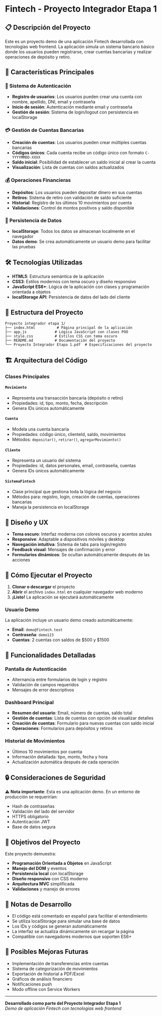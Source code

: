 # Fintech - Proyecto Integrador Etapa 1

## 📋 Descripción del Proyecto

Este es un proyecto demo de una aplicación Fintech desarrollada con tecnologías web frontend. La aplicación simula un sistema bancario básico donde los usuarios pueden registrarse, crear cuentas bancarias y realizar operaciones de depósito y retiro.

## 🚀 Características Principales

### 🔐 Sistema de Autenticación
- **Registro de usuarios**: Los usuarios pueden crear una cuenta con nombre, apellido, DNI, email y contraseña
- **Inicio de sesión**: Autenticación mediante email y contraseña
- **Gestión de sesión**: Sistema de login/logout con persistencia en localStorage

### 💳 Gestión de Cuentas Bancarias
- **Creación de cuentas**: Los usuarios pueden crear múltiples cuentas bancarias
- **Códigos únicos**: Cada cuenta recibe un código único con formato `C-YYYYMMDD-XXXX`
- **Saldo inicial**: Posibilidad de establecer un saldo inicial al crear la cuenta
- **Visualización**: Lista de cuentas con saldos actualizados

### 💰 Operaciones Financieras
- **Depósitos**: Los usuarios pueden depositar dinero en sus cuentas
- **Retiros**: Sistema de retiro con validación de saldo suficiente
- **Historial**: Registro de los últimos 10 movimientos por cuenta
- **Validaciones**: Control de montos positivos y saldo disponible

### 💾 Persistencia de Datos
- **localStorage**: Todos los datos se almacenan localmente en el navegador
- **Datos demo**: Se crea automáticamente un usuario demo para facilitar las pruebas

## 🛠️ Tecnologías Utilizadas

- **HTML5**: Estructura semántica de la aplicación
- **CSS3**: Estilos modernos con tema oscuro y diseño responsivo
- **JavaScript ES6+**: Lógica de la aplicación con clases y programación orientada a objetos
- **localStorage API**: Persistencia de datos del lado del cliente

## 📁 Estructura del Proyecto

```
Proyecto integrador etapa 1/
├── index.html          # Página principal de la aplicación
├── app.js             # Lógica JavaScript con clases POO
├── style.css          # Estilos CSS con tema oscuro
├── README.md          # Documentación del proyecto
└── Proyecto Integrador Etapa 1.pdf  # Especificaciones del proyecto
```

## 🏗️ Arquitectura del Código

### Clases Principales

#### `Movimiento`
- Representa una transacción bancaria (depósito o retiro)
- Propiedades: id, tipo, monto, fecha, descripción
- Genera IDs únicos automáticamente

#### `Cuenta`
- Modela una cuenta bancaria
- Propiedades: código único, clienteId, saldo, movimientos
- Métodos: `depositar()`, `retirar()`, `agregarMovimiento()`

#### `Cliente`
- Representa un usuario del sistema
- Propiedades: id, datos personales, email, contraseña, cuentas
- Genera IDs únicos automáticamente

#### `SistemaFintech`
- Clase principal que gestiona toda la lógica del negocio
- Métodos para: registro, login, creación de cuentas, operaciones bancarias
- Maneja la persistencia en localStorage

## 🎨 Diseño y UX

- **Tema oscuro**: Interfaz moderna con colores oscuros y acentos azules
- **Responsive**: Adaptable a dispositivos móviles y desktop
- **Navegación intuitiva**: Sistema de tabs para login/registro
- **Feedback visual**: Mensajes de confirmación y error
- **Formularios dinámicos**: Se ocultan automáticamente después de las acciones

## 🚀 Cómo Ejecutar el Proyecto

1. **Clonar o descargar** el proyecto
2. **Abrir** el archivo `index.html` en cualquier navegador web moderno
3. **¡Listo!** La aplicación se ejecutará automáticamente

### Usuario Demo
La aplicación incluye un usuario demo creado automáticamente:
- **Email**: `demo@fintech.test`
- **Contraseña**: `demo123`
- **Cuentas**: 2 cuentas con saldos de $500 y $1500

## 📱 Funcionalidades Detalladas

### Pantalla de Autenticación
- Alternancia entre formularios de login y registro
- Validación de campos requeridos
- Mensajes de error descriptivos

### Dashboard Principal
- **Resumen del usuario**: Email, número de cuentas, saldo total
- **Gestión de cuentas**: Lista de cuentas con opción de visualizar detalles
- **Creación de cuentas**: Formulario para nuevas cuentas con saldo inicial
- **Operaciones**: Formularios para depósitos y retiros

### Historial de Movimientos
- Últimos 10 movimientos por cuenta
- Información detallada: tipo, monto, fecha y hora
- Actualización automática después de cada operación

## 🔒 Consideraciones de Seguridad

⚠️ **Nota importante**: Esta es una aplicación demo. En un entorno de producción se requerirían:
- Hash de contraseñas
- Validación del lado del servidor
- HTTPS obligatorio
- Autenticación JWT
- Base de datos segura

## 🎯 Objetivos del Proyecto

Este proyecto demuestra:
- **Programación Orientada a Objetos** en JavaScript
- **Manejo del DOM** y eventos
- **Persistencia local** con localStorage
- **Diseño responsivo** con CSS moderno
- **Arquitectura MVC** simplificada
- **Validaciones** y manejo de errores

## 📝 Notas de Desarrollo

- El código está comentado en español para facilitar el entendimiento
- Se utiliza localStorage para simular una base de datos
- Los IDs y códigos se generan automáticamente
- La interfaz se actualiza dinámicamente sin recargar la página
- Compatible con navegadores modernos que soporten ES6+

## 🔮 Posibles Mejoras Futuras

- Implementación de transferencias entre cuentas
- Sistema de categorización de movimientos
- Exportación de historial a PDF/Excel
- Gráficos de análisis financiero
- Notificaciones push
- Modo offline con Service Workers

---

**Desarrollado como parte del Proyecto Integrador Etapa 1**  
*Demo de aplicación Fintech con tecnologías web frontend*
